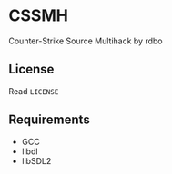 # CSSMH
Counter-Strike Source Multihack by rdbo

## License
Read `LICENSE`

## Requirements
- GCC
- libdl
- libSDL2
